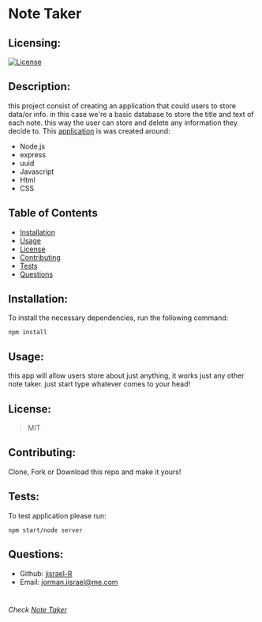 # Note Taker
  
  
  ## Licensing:
  [![License](https://img.shields.io/badge/license-MIT-blue)](https://shields.io)
  
  ## Description:
  this project consist of creating an application that could users to store
  data/or info. in this case we're a basic database to store the title and 
  text of each note. this way the user can store and delete any information
  they decide to. This [application](https://arcane-atoll-43077.herokuapp.com/) is was created around:

  - Node.js
  - express
  - uuid
  - Javascript
  - Html
  - CSS

  ## Table of Contents 
  - [Installation](#installation)
  - [Usage](#usage)
  - [License](#license)
  - [Contributing](#contributing)
  - [Tests](#tests)
  - [Questions](#questions)
  
  ## Installation:
  To install the necessary dependencies, run the following command:

    npm install
  
 
  ## Usage:
  this app will allow users store about just anything, it works just any other note taker. just start type whatever comes to your head!
  ## License:
 > MIT
  ## Contributing:
  Clone, Fork or Download this repo and make it yours!
  ## Tests:
  To test application please run:
   
    npm start/node server
  
  ## Questions:
  - Github: [jisrael-R](https://github.com/jisrael-R)
  - Email: jorman.iisrael@me.com 
  
  
 
#
  
  *Check <a href="https://arcane-atoll-43077.herokuapp.com/" target="_blank">Note Taker</a>*
